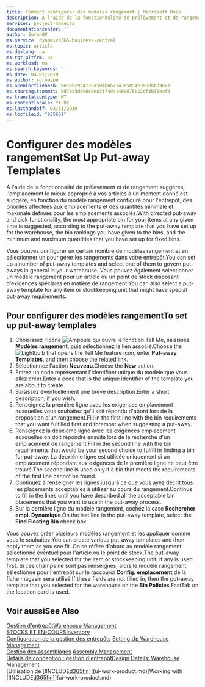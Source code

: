 ```yaml
---
title: Comment configurer des modèles rangement | Microsoft Docs
description: A l'aide de la fonctionnalité de prélèvement et de rangement suggérés, l'emplacement le mieux approprié à vos articles à un moment donné est suggéré, en fonction du modèle rangement configuré pour l'entrepôt, des priorités affectées aux emplacements et des quantités minimale et maximale définies pour les emplacements associés.
services: project-madeira
documentationcenter: ''
author: SorenGP
ms.service: dynamics365-business-central
ms.topic: article
ms.devlang: na
ms.tgt_pltfrm: na
ms.workload: na
ms.search.keywords: ''
ms.date: 04/01/2019
ms.author: sgroespe
ms.openlocfilehash: 9e7ebc9c4736a594b6b7143e5054e3930bbd902a
ms.sourcegitcommit: bd78a5d990c9e83174da1409076c22df8b35eafd
ms.translationtype: HT
ms.contentlocale: fr-BE
ms.lasthandoff: 03/31/2019
ms.locfileid: "925661"
---
```

# <a name="set-up-put-away-templates"></a><span data-ttu-id="09280-103">Configurer des modèles rangement</span><span class="sxs-lookup"><span data-stu-id="09280-103">Set Up Put-away Templates</span></span>
<span data-ttu-id="09280-104">A l'aide de la fonctionnalité de prélèvement et de rangement suggérés, l'emplacement le mieux approprié à vos articles à un moment donné est suggéré, en fonction du modèle rangement configuré pour l'entrepôt, des priorités affectées aux emplacements et des quantités minimale et maximale définies pour les emplacements associés.</span><span class="sxs-lookup"><span data-stu-id="09280-104">With directed put-away and pick functionality, the most appropriate bin for your items at any given time is suggested, according to the put-away template that you have set up for the warehouse, the bin rankings you have given to the bins, and the minimum and maximum quantities that you have set up for fixed bins.</span></span>  

<span data-ttu-id="09280-105">Vous pouvez configurer un certain nombre de modèles rangement et en sélectionner un pour gérer les rangements dans votre entrepôt.</span><span class="sxs-lookup"><span data-stu-id="09280-105">You can set up a number of put-away templates and select one of them to govern put-aways in general in your warehouse.</span></span> <span data-ttu-id="09280-106">Vous pouvez également sélectionner un modèle rangement pour un article ou un point de stock disposant d'exigences spéciales en matière de rangement.</span><span class="sxs-lookup"><span data-stu-id="09280-106">You can also select a put-away template for any item or stockkeeping unit that might have special put-away requirements.</span></span>  

## <a name="to-set-up-put-away-templates"></a><span data-ttu-id="09280-107">Pour configurer des modèles rangement</span><span class="sxs-lookup"><span data-stu-id="09280-107">To set up put-away templates</span></span>  
1.  <span data-ttu-id="09280-108">Choisissez l'icône ![Ampoule qui ouvre la fonction Tell Me](media/ui-search/search_small.png "Dites-moi ce que vous voulez faire"), saisissez **Modèles rangement**, puis sélectionnez le lien associé.</span><span class="sxs-lookup"><span data-stu-id="09280-108">Choose the ![Lightbulb that opens the Tell Me feature](media/ui-search/search_small.png "Tell me what you want to do") icon, enter **Put-away Templates**, and then choose the related link.</span></span>  
2.  <span data-ttu-id="09280-109">Sélectionnez l'action **Nouveau**.</span><span class="sxs-lookup"><span data-stu-id="09280-109">Choose the **New** action.</span></span>  
3.  <span data-ttu-id="09280-110">Entrez un code représentant l'identifiant unique du modèle que vous allez créer.</span><span class="sxs-lookup"><span data-stu-id="09280-110">Enter a code that is the unique identifier of the template you are about to create.</span></span>  
4.  <span data-ttu-id="09280-111">Saisissez éventuellement une brève description.</span><span class="sxs-lookup"><span data-stu-id="09280-111">Enter a short description, if you wish.</span></span>  
5.  <span data-ttu-id="09280-112">Renseignez la première ligne avec les exigences emplacement auxquelles vous souhaitez qu'il soit répondu d'abord lors de la proposition d'un rangement.</span><span class="sxs-lookup"><span data-stu-id="09280-112">Fill in the first line with the bin requirements that you want fulfilled first and foremost when suggesting a put-away.</span></span>  
6.  <span data-ttu-id="09280-113">Renseignez la deuxième ligne avec les exigences emplacement auxquelles on doit répondre ensuite lors de la recherche d'un emplacement de rangement.</span><span class="sxs-lookup"><span data-stu-id="09280-113">Fill in the second line with the bin requirements that would be your second choice to fulfill in finding a bin for put-away.</span></span> <span data-ttu-id="09280-114">La deuxième ligne est utilisée uniquement si un emplacement répondant aux exigences de la première ligne ne peut être trouvé.</span><span class="sxs-lookup"><span data-stu-id="09280-114">The second line is used only if a bin that meets the requirements of the first line cannot be found.</span></span>  
7.  <span data-ttu-id="09280-115">Continuez à renseigner les lignes jusqu'à ce que vous ayez décrit tous les placements acceptables à utiliser au cours du rangement.</span><span class="sxs-lookup"><span data-stu-id="09280-115">Continue to fill in the lines until you have described all the acceptable bin placements that you want to use in the put-away process.</span></span>  
8.  <span data-ttu-id="09280-116">Sur la dernière ligne du modèle rangement, cochez la case **Rechercher empl. Dynamique**.</span><span class="sxs-lookup"><span data-stu-id="09280-116">On the last line in the put-away template, select the **Find Floating Bin** check box.</span></span>  

<span data-ttu-id="09280-117">Vous pouvez créer plusieurs modèles rangement et les appliquer comme vous le souhaitez.</span><span class="sxs-lookup"><span data-stu-id="09280-117">You can create various put-away templates and then apply them as you see fit.</span></span> <span data-ttu-id="09280-118">On se réfère d'abord au modèle rangement sélectionné éventuel pour l'article ou le point de stock.</span><span class="sxs-lookup"><span data-stu-id="09280-118">The put-away template that you selected for the item or stockkeeping unit, if any is used first.</span></span> <span data-ttu-id="09280-119">Si ces champs ne sont pas renseignés, alors le modèle rangement sélectionné pour l'entrepôt sur le raccourci **Config. emplacement** de la fiche magasin sera utilisé.</span><span class="sxs-lookup"><span data-stu-id="09280-119">If these fields are not filled in, then the put-away template that you selected for the warehouse on the **Bin Policies** FastTab on the location card is used.</span></span>  

## <a name="see-also"></a><span data-ttu-id="09280-120">Voir aussi</span><span class="sxs-lookup"><span data-stu-id="09280-120">See Also</span></span>  
[<span data-ttu-id="09280-121">Gestion d'entrepôt</span><span class="sxs-lookup"><span data-stu-id="09280-121">Warehouse Management</span></span>](warehouse-manage-warehouse.md)  
[<span data-ttu-id="09280-122">STOCKS ET EN-COURS</span><span class="sxs-lookup"><span data-stu-id="09280-122">Inventory</span></span>](inventory-manage-inventory.md)  
<span data-ttu-id="09280-123">[Configuration de la gestion des entrepôts](warehouse-setup-warehouse.md)   </span><span class="sxs-lookup"><span data-stu-id="09280-123">[Setting Up Warehouse Management](warehouse-setup-warehouse.md)   </span></span>  
<span data-ttu-id="09280-124">[Gestion des assemblages](assembly-assemble-items.md)  </span><span class="sxs-lookup"><span data-stu-id="09280-124">[Assembly Management](assembly-assemble-items.md)  </span></span>  
[<span data-ttu-id="09280-125">Détails de conception : gestion d'entrepôt</span><span class="sxs-lookup"><span data-stu-id="09280-125">Design Details: Warehouse Management</span></span>](design-details-warehouse-management.md)  
<span data-ttu-id="09280-126">[Utilisation de [!INCLUDE[d365fin](includes/d365fin_md.md)]](ui-work-product.md)</span><span class="sxs-lookup"><span data-stu-id="09280-126">[Working with [!INCLUDE[d365fin](includes/d365fin_md.md)]](ui-work-product.md)</span></span>
